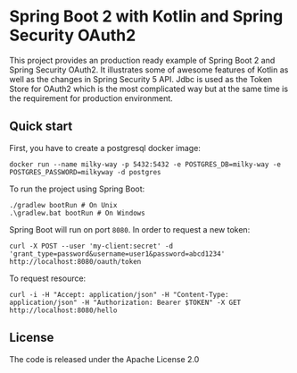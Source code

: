 # Spring Boot 2 with Kotlin and Spring Security OAuth2
This project provides an production ready example of Spring Boot 2 and Spring Security OAuth2.
It illustrates some of awesome features of Kotlin as well as the changes in Spring Security 5 API.
Jdbc is used as the Token Store for OAuth2 which is the most complicated way but at the same time is the requirement for production environment.

## Quick start
First, you have to create a postgresql docker image:
~~~
docker run --name milky-way -p 5432:5432 -e POSTGRES_DB=milky-way -e POSTGRES_PASSWORD=milkyway -d postgres
~~~

To run the project using Spring Boot:
~~~
./gradlew bootRun # On Unix
.\gradlew.bat bootRun # On Windows
~~~

Spring Boot will run on port `8080`. In order to request a new token:
~~~
curl -X POST --user 'my-client:secret' -d 'grant_type=password&username=user1&password=abcd1234' http://localhost:8080/oauth/token
~~~

To request resource:
~~~
curl -i -H "Accept: application/json" -H "Content-Type: application/json" -H "Authorization: Bearer $TOKEN" -X GET http://localhost:8080/hello
~~~

## License
The code is released under the Apache License 2.0
